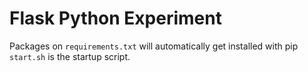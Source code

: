 Flask Python Experiment
=======================

Packages on `requirements.txt` will automatically get installed with pip
`start.sh` is the startup script.
